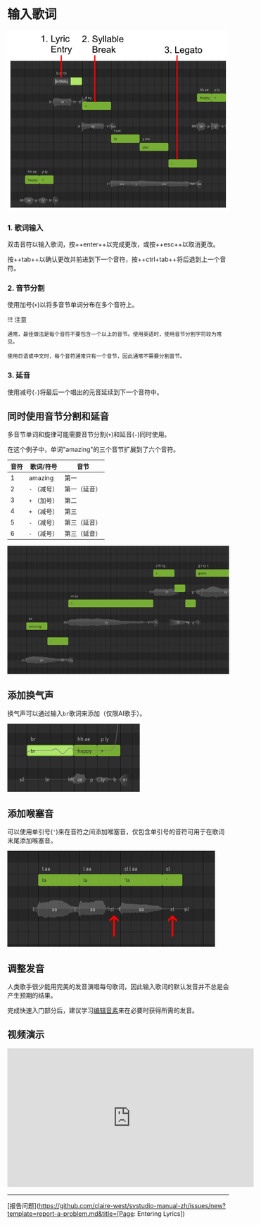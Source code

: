 # 输入歌词

![歌词和特殊歌词](../img/quickstart/note-lyrics.png)

### 1. 歌词输入
双击音符以输入歌词，按++enter++以完成更改，或按++esc++以取消更改。

按++tab++以确认更改并前进到下一个音符，按++ctrl+tab++将后退到上一个音符。

### 2. 音节分割
使用加号(`+`)以将多音节单词分布在多个音符上。

!!! 注意

    通常，最佳做法是每个音符不要包含一个以上的音节。使用英语时，使用音节分割字符较为常见。

    使用日语或中文时，每个音符通常只有一个音节，因此通常不需要分割音节。

### 3. 延音
使用减号(`-`)将最后一个唱出的元音延续到下一个音符中。

## 同时使用音节分割和延音
多音节单词和旋律可能需要音节分割(`+`)和延音(`-`)同时使用。

在这个例子中，单词"amazing"的三个音节扩展到了六个音符。

|音符|歌词/符号|音节|
|---|---|---|
|1|amazing|第一|
|2|`-` （减号）|第一（延音）|
|3|`+` （加号）|第二|
|4|`+` （减号）|第三|
|5|`-` （减号）|第三（延音）|
|6|`-` （减号）|第三（延音）|

![特殊音符](../img/quickstart/multi-syllable-lyrics.png)

## 添加换气声
换气声可以通过输入`br`歌词来添加（仅限AI歌手）。

![换气音符](../img/quickstart/breath-note.png)

## 添加喉塞音
可以使用单引号(`'`)来在音符之间添加喉塞音，仅包含单引号的音符可用于在歌词末尾添加喉塞音。

![喉塞音](../img/quickstart/glottal-stop.png)

## 调整发音

人类歌手很少能用完美的发音演唱每句歌词，因此输入歌词的默认发音并不总是会产生预期的结果。

完成快速入门部分后，建议学习[编辑音素](../note-properties/editing-phonemes.md)来在必要时获得所需的发音。

## 视频演示

<iframe width="560" height="315" src="https://www.youtube-nocookie.com/embed/Gj7UipbHBdw" title="YouTube video player" frameborder="0" allowfullscreen></iframe>

---

[报告问题](https://github.com/claire-west/svstudio-manual-zh/issues/new?template=report-a-problem.md&title=[Page: Entering Lyrics])